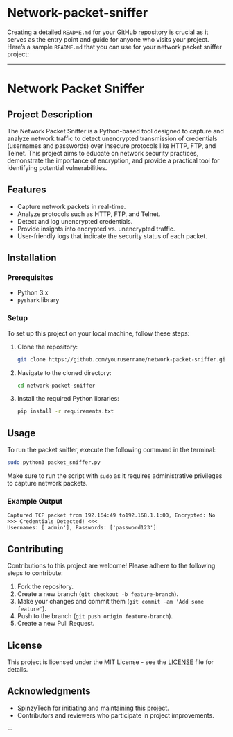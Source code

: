 # Network-packet-sniffer
Creating a detailed `README.md` for your GitHub repository is crucial as it serves as the entry point and guide for anyone who visits your project. Here’s a sample `README.md` that you can use for your network packet sniffer project:

---

# Network Packet Sniffer

## Project Description
The Network Packet Sniffer is a Python-based tool designed to capture and analyze network traffic to detect unencrypted transmission of credentials (usernames and passwords) over insecure protocols like HTTP, FTP, and Telnet. This project aims to educate on network security practices, demonstrate the importance of encryption, and provide a practical tool for identifying potential vulnerabilities.

## Features
- Capture network packets in real-time.
- Analyze protocols such as HTTP, FTP, and Telnet.
- Detect and log unencrypted credentials.
- Provide insights into encrypted vs. unencrypted traffic.
- User-friendly logs that indicate the security status of each packet.

## Installation

### Prerequisites
- Python 3.x
- `pyshark` library

### Setup
To set up this project on your local machine, follow these steps:

1. Clone the repository:
   ```bash
   git clone https://github.com/yourusername/network-packet-sniffer.git
   ```
2. Navigate to the cloned directory:
   ```bash
   cd network-packet-sniffer
   ```
3. Install the required Python libraries:
   ```bash
   pip install -r requirements.txt
   ```

## Usage
To run the packet sniffer, execute the following command in the terminal:
```bash
sudo python3 packet_sniffer.py
```
Make sure to run the script with `sudo` as it requires administrative privileges to capture network packets.

### Example Output
```
Captured TCP packet from 192.164:49 to192.168.1.1:00, Encrypted: No
>>> Credentials Detected! <<<
Usernames: ['admin'], Passwords: ['password123']
```

## Contributing
Contributions to this project are welcome! Please adhere to the following steps to contribute:
1. Fork the repository.
2. Create a new branch (`git checkout -b feature-branch`).
3. Make your changes and commit them (`git commit -am 'Add some feature'`).
4. Push to the branch (`git push origin feature-branch`).
5. Create a new Pull Request.

## License
This project is licensed under the MIT License - see the [LICENSE](LICENSE) file for details.

## Acknowledgments
- SpinzyTech for initiating and maintaining this project.
- Contributors and reviewers who participate in project improvements.

--
